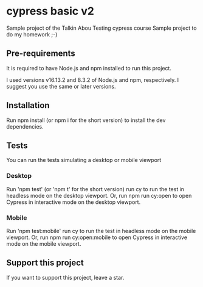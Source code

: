 # cypress basic v2

Sample project of the Talkin Abou Testing cypress course 
Sample project to do my homework ;-)

## Pre-requirements
It is required to have Node.js and npm installed to run this project.

I used versions v16.13.2 and 8.3.2 of Node.js and npm, respectively. I suggest you use the same or later versions.

## Installation
Run npm install (or npm i for the short version) to install the dev dependencies.

## Tests
You can run the tests simulating a desktop or mobile viewport

### Desktop
Run 'npm test' (or 'npm t' for the short version) run cy to run the test in headless mode on the desktop viewport.
Or, run npm run cy:open to open Cypress in interactive mode on the desktop viewport.

### Mobile
Run 'npm test:mobile' run cy to run the test in headless mode on the mobile viewport.
Or, run npm run cy:open:mobile to open Cypress in interactive mode on the mobile viewport.

## Support this project
If you want to support this project, leave a star.